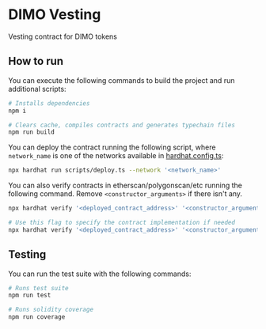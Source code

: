 # DIMO Vesting
Vesting contract for DIMO tokens

## How to run

You can execute the following commands to build the project and run additional scripts:

```sh
# Installs dependencies
npm i

# Clears cache, compiles contracts and generates typechain files
npm run build
```

You can deploy the contract running the following script, where `network_name` is one of the networks available in [hardhat.config.ts](./hardhat.config.ts):

```sh
npx hardhat run scripts/deploy.ts --network '<network_name>'
```

You can also verify contracts in etherscan/polygonscan/etc running the following command. Remove `<constructor_arguments>` if there isn't any.

```sh
npx hardhat verify '<deployed_contract_address>' '<constructor_arguments>' --network '<network_name>'

# Use this flag to specify the contract implementation if needed
npx hardhat verify '<deployed_contract_address>' '<constructor_arguments>' --network '<network_name>' --contract '<contract_path>:<contract_name>'
```

## Testing

You can run the test suite with the following commands:

```sh
# Runs test suite
npm run test

# Runs solidity coverage
npm run coverage
```